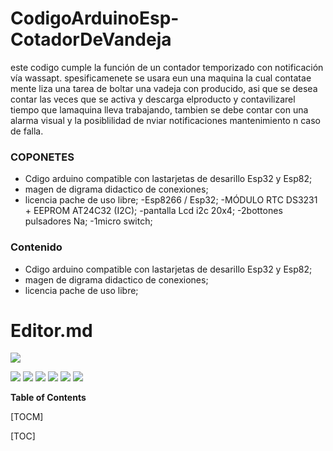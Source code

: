 # CodigoArduinoEsp-CotadorDeVandeja
este codigo cumple la función de un contador temporizado con notificación vía wassapt. spesificamenete se usara eun una maquina la cual contatae mente liza una tarea de boltar una vadeja con producido, asi que se desea contar las veces que se activa y descarga elproducto y contavilizarel tiempo que lamaquina lleva trabajando, tambien se debe contar con una alarma visual y la posiblilidad de nviar notificaciones  mantenimiento n caso de falla.

### COPONETES 

- Cdigo arduino compatible con lastarjetas de desarillo Esp32 y Esp82;
- magen de digrama didactico de conexiones;
- licencia pache de uso libre;
-Esp8266 / Esp32;
-MÓDULO RTC DS3231 + EEPROM AT24C32 (I2C);
-pantalla Lcd i2c 20x4;
-2bottones pulsadores Na;
-1micro switch;
### Contenido

- Cdigo arduino compatible con lastarjetas de desarillo Esp32 y Esp82;
- magen de digrama didactico de conexiones;
- licencia pache de uso libre;

# Editor.md

![](https://pandao.github.io/editor.md/images/logos/editormd-logo-180x180.png)

![](https://img.shields.io/github/stars/pandao/editor.md.svg) ![](https://img.shields.io/github/forks/pandao/editor.md.svg) ![](https://img.shields.io/github/tag/pandao/editor.md.svg) ![](https://img.shields.io/github/release/pandao/editor.md.svg) ![](https://img.shields.io/github/issues/pandao/editor.md.svg) ![](https://img.shields.io/bower/v/editor.md.svg)


**Table of Contents**

[TOCM]

[TOC]
